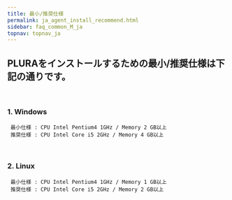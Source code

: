 ```yaml
---
title: 最小/推奨仕様
permalink: ja_agent_install_recommend.html
sidebar: faq_common_M_ja
topnav: topnav_ja
---
```


## PLURAをインストールするための最小/推奨仕様は下記の通りです。

<br />

### 1. Windows

     最小仕様 : CPU Intel Pentium4 1GHz / Memory 2 GB以上
     推奨仕様 : CPU Intel Core i5 2GHz / Memory 4 GB以上

<br />

### 2. Linux

     最小仕様 : CPU Intel Pentium4 1GHz / Memory 1 GB以上
     推奨仕様 : CPU Intel Core i5 2GHz / Memory 2 GB以上